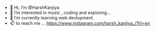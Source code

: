 - 👋 Hi, I’m @HarshKanjiya
- 👀 I’m interested in music , coding and exploring...
- 🌱 I’m currently learning web devlopment.
- 📫 to reach me ...
  https://www.instagram.com/harsh_kanjiya_/?hl=en

<!---
HarshKanjiya/HarshKanjiya is a ✨ special ✨ repository because its `README.md` (this file) appears on your GitHub profile.
You can click the Preview link to take a look at your changes.
--->
